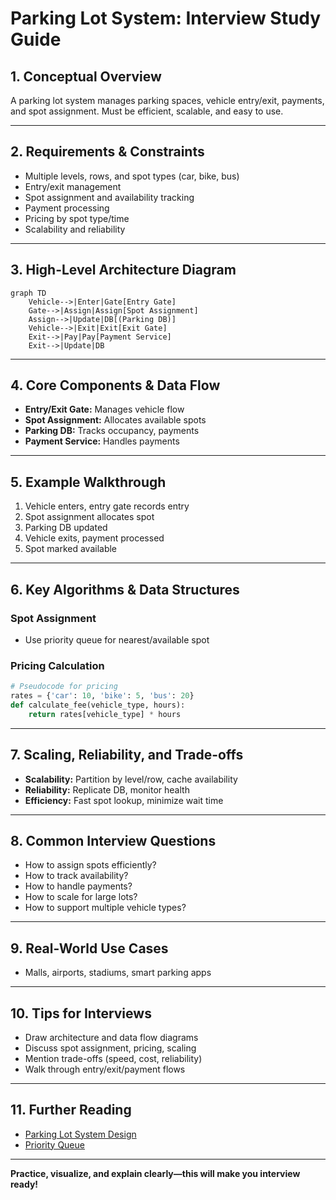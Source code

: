 # Parking Lot System: Interview Study Guide

## 1. Conceptual Overview
A parking lot system manages parking spaces, vehicle entry/exit, payments, and spot assignment. Must be efficient, scalable, and easy to use.

---

## 2. Requirements & Constraints
- Multiple levels, rows, and spot types (car, bike, bus)
- Entry/exit management
- Spot assignment and availability tracking
- Payment processing
- Pricing by spot type/time
- Scalability and reliability

---

## 3. High-Level Architecture Diagram
```mermaid
graph TD
    Vehicle-->|Enter|Gate[Entry Gate]
    Gate-->|Assign|Assign[Spot Assignment]
    Assign-->|Update|DB[(Parking DB)]
    Vehicle-->|Exit|Exit[Exit Gate]
    Exit-->|Pay|Pay[Payment Service]
    Exit-->|Update|DB
```


---

## 4. Core Components & Data Flow
- **Entry/Exit Gate:** Manages vehicle flow
- **Spot Assignment:** Allocates available spots
- **Parking DB:** Tracks occupancy, payments
- **Payment Service:** Handles payments

---

## 5. Example Walkthrough
1. Vehicle enters, entry gate records entry
2. Spot assignment allocates spot
3. Parking DB updated
4. Vehicle exits, payment processed
5. Spot marked available

---

## 6. Key Algorithms & Data Structures
### Spot Assignment
- Use priority queue for nearest/available spot

### Pricing Calculation
```python
# Pseudocode for pricing
rates = {'car': 10, 'bike': 5, 'bus': 20}
def calculate_fee(vehicle_type, hours):
    return rates[vehicle_type] * hours
```

---

## 7. Scaling, Reliability, and Trade-offs
- **Scalability:** Partition by level/row, cache availability
- **Reliability:** Replicate DB, monitor health
- **Efficiency:** Fast spot lookup, minimize wait time

---

## 8. Common Interview Questions
- How to assign spots efficiently?
- How to track availability?
- How to handle payments?
- How to scale for large lots?
- How to support multiple vehicle types?

---

## 9. Real-World Use Cases
- Malls, airports, stadiums, smart parking apps

---

## 10. Tips for Interviews
- Draw architecture and data flow diagrams
- Discuss spot assignment, pricing, scaling
- Mention trade-offs (speed, cost, reliability)
- Walk through entry/exit/payment flows

---

## 11. Further Reading
- [Parking Lot System Design](https://www.geeksforgeeks.org/system-design/design-parking-lot-system-design/)
- [Priority Queue](https://en.wikipedia.org/wiki/Priority_queue)

---

**Practice, visualize, and explain clearly—this will make you interview ready!**
